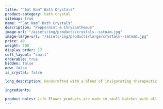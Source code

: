 ```yaml
---
title: "“Sat Nam” Bath Crystals"
product-category: bath-crystal
sitemap: true
name: "“Sat Nam” Bath Crystals"
description: "Peppermint & Chrysanthemum"
image-url: "/assets/img/products/crystals--satnam.jpg"
image-large-url: "/assets/img/products/large/crystals--satnam.jpg"
price: 40
weight: 300
display_order: 17
cell_layout: "small"
orderable: true
hidden: false
new: false
is_crystal: false

long_description: Handcrafted with a blend of invigorating therapeutic grade essential oils, Hawaiian black lava salt, epsom salt and sea salt. These bath crystals are the perfect detoxifying self care treat. Activated charcoal pulls toxins and debris from our pores while CBD-infused sweet almond oil relaxes sore, tired muscles and nourishes dry, chapped skin.

ingredients:

product-notes: Life Flower products are made in small batches with all-natural and boutique ingredients. Most orders are processed within 3 days of being placed.
---
```

